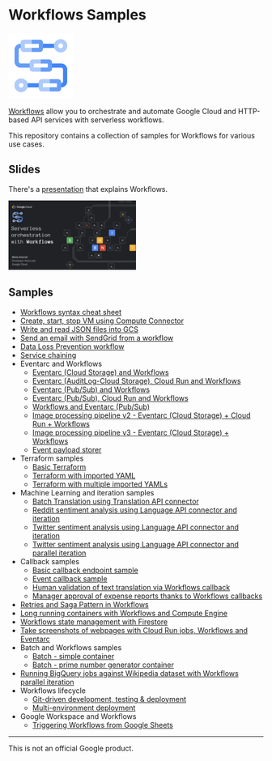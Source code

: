# Workflows Samples

![Workflows Logo](Workflows-128-color.png)

[Workflows](https://cloud.google.com/workflows) allow you to orchestrate and
automate Google Cloud and HTTP-based API services with serverless workflows.

This repository contains a collection of samples for Workflows for various use
cases.

## Slides

There's a
[presentation](https://speakerdeck.com/meteatamel/serverless-orchestration-with-workflows)
that explains Workflows.

<a href="https://speakerdeck.com/meteatamel/serverless-orchestration-with-workflows">
    <img alt="Workflows presentation" src="serverless-orchestration-with-workflows.png" width="50%" height="50%">
</a>

## Samples

* [Workflows syntax cheat sheet](syntax-cheat-sheet/workflow.yaml)
* [Create, start, stop VM using Compute Connector](connector-compute)
* [Write and read JSON files into GCS](gcs-read-write-json/)
* [Send an email with SendGrid from a workflow](send-email)
* [Data Loss Prevention workflow](gcs-dlp)
* [Service chaining](service-chaining)
* Eventarc and Workflows
  * [Eventarc (Cloud Storage) and Workflows](https://github.com/GoogleCloudPlatform/eventarc-samples/blob/main/eventarc-workflows-integration/eventarc-storage)
  * [Eventarc (AuditLog-Cloud Storage), Cloud Run and Workflows](https://github.com/GoogleCloudPlatform/eventarc-samples/blob/main/eventarc-workflows-integration/eventarc-auditlog-storage-cloudrun)
  * [Eventarc (Pub/Sub) and Workflows](https://github.com/GoogleCloudPlatform/eventarc-samples/blob/main/eventarc-workflows-integration/eventarc-pubsub)
  * [Eventarc (Pub/Sub), Cloud Run and Workflows](https://github.com/GoogleCloudPlatform/eventarc-samples/blob/main/eventarc-workflows-integration/eventarc-pubsub-cloudrun)
  * [Workflows and Eventarc (Pub/Sub)](workflows-eventarc-integration/workflows-pubsub)
  * [Image processing pipeline v2 - Eventarc (Cloud Storage) + Cloud Run + Workflows](https://github.com/GoogleCloudPlatform/eventarc-samples/tree/main/processing-pipelines/image-v2)
  * [Image processing pipeline v3 - Eventarc (Cloud Storage) + Workflows](https://github.com/GoogleCloudPlatform/eventarc-samples/tree/main/processing-pipelines/image-v3)
  * [Event payload storer](workflows-eventarc-integration/event-payload-storer)
* Terraform samples
  * [Basic Terraform](terraform/basic)
  * [Terraform with imported YAML](terraform/import-yaml)
  * [Terraform with multiple imported YAMLs](terraform/import-multiple-yamls)
* Machine Learning and iteration samples
  * [Batch Translation using Translation API connector](batch-translation)
  * [Reddit sentiment analysis using Language API connector and iteration](reddit-sentiment)
  * [Twitter sentiment analysis using Language API connector and iteration](twitter-sentiment)
  * [Twitter sentiment analysis using Language API connector and parallel iteration](twitter-sentiment-parallel)
* Callback samples
  * [Basic callback endpoint sample](callback-basic)
  * [Event callback sample](callback-event)
  * [Human validation of text translation via Workflows callback](callback-translation)
  * [Manager approval of expense reports thanks to Workflows callbacks](https://github.com/GoogleCloudPlatform/smart-expenses)
* [Retries and Saga Pattern in Workflows](retries-and-saga)
* [Long running containers with Workflows and Compute Engine](long-running-container)
* [Workflows state management with Firestore](state-management-firestore)
* [Take screenshots of webpages with Cloud Run jobs, Workflows and Eventarc](screenshot-jobs)
* Batch and Workflows samples
  * [Batch - simple container](https://github.com/GoogleCloudPlatform/batch-samples/tree/main/busybox)
  * [Batch - prime number generator container](https://github.com/GoogleCloudPlatform/batch-samples/tree/main/primegen)
* [Running BigQuery jobs against Wikipedia dataset with Workflows parallel iteration](bigquery-parallel)
* Workflows lifecycle
  * [Git-driven development, testing & deployment](gitops)
  * [Multi-environment deployment](multi-env-deployment)
* Google Workspace and Workflows
  * [Triggering Workflows from Google Sheets](workspace-integration/sheets-to-workflows)

-------

This is not an official Google product.

